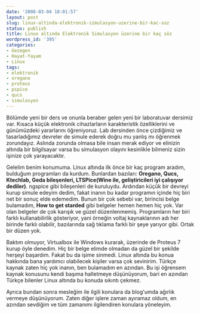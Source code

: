 ```yaml
---
date: '2008-03-04 18:01:57'
layout: post
slug: linux-altinda-elektronik-simulasyon-uzerine-bir-kac-soz
status: publish
title: Linux altında Elektronik Simulasyon üzerine bir kaç söz
wordpress_id: '395'
categories:
- Gezegen
- Hayat-Yaşam
- Linux
tags:
- elektronik
- oregano
- proteus
- pspice
- qucs
- simulasyon
---
```


Bölümde yeni bir ders ve onunla beraber gelen yeni bir laboratuvar dersimiz var. Kısaca küçük elektronik cihazlarların karakteristik özelliklerini ve günümüzdeki yararlarını öğreniyoruz. Lab dersinden önce çizdiğimiz ve tasarladığımız devreler de simule ederek doğru mu yanlış mı öğrenmek zorundayız. Aslında zorunda olmasa bile insan merak ediyor ve elinizin altında bir bilgilsayar varsa bu simulasyon olayını kesinlikle bilmeniz sizin işinize çok yarayacaktır. 

Gelelim benim konumuma. Linux altında ilk önce bir kaç program aradım, bulduğum programları da kurdum. Bunlardan bazıları: **Oregano, Qucs, Ktechlab, Geda bileşenleri, LTSPice(Wine ile, geliştiricileri iyi çalışıyor dediler)**. ngspice gibi bileşenleri de kuruluydu. Ardından küçük bir devreyi kurup simule edeyim dedim, fakat inanın bu kadar programın içinde hiç biri net bir sonuç elde edemedim. Bunun bir çok sebebi var, birincisi belge bulamadım, **How to get starded** gibi belgeler hemen hemen hiç yok. Var olan belgeler de çok karışık ve güzel düzenlenmemiş. Programların her biri farklı kullanabilirlik gösteriyor, yani örneğin voltaj kaynaklarının adı her birinde farklı olabilir, bazılarında sağ tıklama farklı bir şeye yarıyor gibi. Ortak bir düzen yok.  

Baktım olmuyor, Virtualbox ile Windows kurarak,  üzerinde de Proteus 7 kurup öyle denedim. Hiç bir belge elimde olmadan da güzel bir şekilde herşeyi başardım. Fakat bu da işime sinmedi. Linux altında bu konua hakkında bana yardımcı olabilecek kişiler varsa çok sevinirim. 
Türkçe kaynak zaten hiç yok inanın, ben bulamadım en azından. Bu işi öğrensem kaynak konusunu kendi başıma halletmeye düşünüyorum, bari en azından Türkçe bilenler Linux altında bu konuda sıkıntı çekmez. 

Ayrıca bundan sonra mesleğim ile ilgili konulara da blog'umda ağırlık vermeye düşünüyorum. Zaten diğer işlere zaman ayıramaz oldum, en azından sevdiğim ve tüm zamanımı ilgilendiren konulara yöneleyim. 
